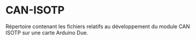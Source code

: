# CAN-ISOTP
Répertoire contenant les fichiers relatifs au développement 
du module CAN ISOTP sur une carte Arduino Due.
